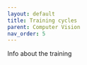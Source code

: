 ```yaml
---
layout: default
title: Training cycles
parent: Computer Vision
nav_order: 5
---
```


Info about the training

